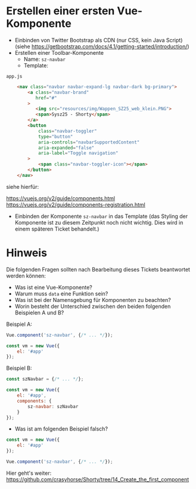 # Erstellen einer ersten Vue-Komponente

* Einbinden von Twitter Bootstrap als CDN (nur CSS, kein Java Script) (siehe https://getbootstrap.com/docs/4.1/getting-started/introduction/)
* Erstellen einer Toolbar-Komponente
  * Name: `sz-navbar`
  * Template:

`app.js`
```html
    <nav class="navbar navbar-expand-lg navbar-dark bg-primary">
        <a class="navbar-brand" 
           href="#"
        >
           <img src="resources/img/Wappen_SZ25_web_klein.PNG">
           <span>Sysz25 - Shorty</span>
        </a>
        <button 
            class="navbar-toggler" 
            type="button" 
            aria-controls="navbarSupportedContent" 
            aria-expanded="false" 
            aria-label="Toggle navigation"
        >
            <span class="navbar-toggler-icon"></span>
        </button>
    </nav>
```

siehe hierfür:

https://vuejs.org/v2/guide/components.html
https://vuejs.org/v2/guide/components-registration.html

* Einbinden der Komponente `sz-navbar` in das Template (das Styling der Komponente ist zu diesem Zeitpunkt noch nicht wichtig. Dies wird in einem späteren Ticket behandelt.)

# Hinweis

Die folgenden Fragen sollten nach Bearbeitung dieses Tickets beantwortet werden können:

* Was ist eine Vue-Komponente?
* Warum muss `data` eine Funktion sein?
* Was ist bei der Namensgebung für Komponenten zu beachten?
* Worin besteht der Unterschied zwischen den beiden folgenden Beispielen A und B?

Beispiel A:
```javascript
Vue.component('sz-navbar', {/* ... */});

const vm = new Vue({
    el: '#app'
});
```

Beispiel B:
```javascript
const szNavbar = {/* ... */};

const vm = new Vue({
    el: '#app',
    components: {
        sz-navbar: szNavbar
    }
});
```

* Was ist am folgenden Beispiel falsch?

```javascript
const vm = new Vue({
    el: '#app'
});

Vue.component('sz-navbar', {/* ... */});
```



Hier geht's weiter: https://github.com/crasyhorse/Shorty/tree/14_Create_the_first_component